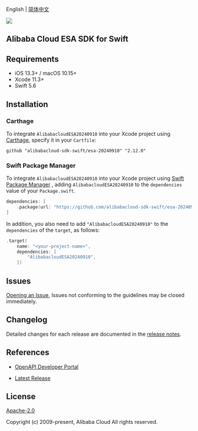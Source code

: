 English | [简体中文](README-CN.md)

![](https://aliyunsdk-pages.alicdn.com/icons/AlibabaCloud.svg)

## Alibaba Cloud ESA SDK for Swift

## Requirements

- iOS 13.3+ / macOS 10.15+
- Xcode 11.3+
- Swift 5.6

## Installation

### Carthage

To integrate `AlibabacloudESA20240910` into your Xcode project using [Carthage](https://github.com/Carthage/Carthage), specify it in your `Cartfile`:

```ogdl
github "alibabacloud-sdk-swift/esa-20240910" "2.12.0"
```

### Swift Package Manager

To integrate `AlibabacloudESA20240910` into your Xcode project using [Swift Package Manager](https://swift.org/package-manager/) , adding `AlibabacloudESA20240910` to the `dependencies` value of your `Package.swift`.

```swift
dependencies: [
    .package(url: "https://github.com/alibabacloud-sdk-swift/esa-20240910.git", from: "2.12.0")
]
```

In addition, you also need to add `"AlibabacloudESA20240910"` to the `dependencies` of the `target`, as follows:

```swift
.target(
    name: "<your-project-name>",
    dependencies: [
        "AlibabacloudESA20240910",
    ])
```

## Issues

[Opening an Issue](https://github.com/alibabacloud-sdk-swift/esa-20240910/issues/new), Issues not conforming to the guidelines may be closed immediately.

## Changelog

Detailed changes for each release are documented in the [release notes](./ChangeLog.txt).

## References

* [OpenAPI Developer Portal](https://next.api.alibabacloud.com/home)
- [Latest Release](https://github.com/alibabacloud-sdk-swift/esa-20240910)

## License

[Apache-2.0](http://www.apache.org/licenses/LICENSE-2.0)

Copyright (c) 2009-present, Alibaba Cloud All rights reserved.
